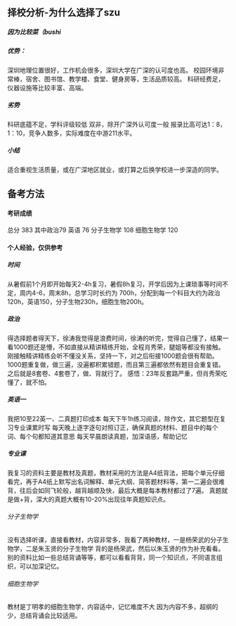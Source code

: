 
## 择校分析-为什么选择了szu

##### 因为比较菜（bushi
##### 优势：
深圳地理位置很好，工作机会很多，深圳大学在广深的认可度也高。
校园环境非常棒，宿舍、图书馆、教学楼、食堂、健身房等，生活品质较高。
科研经费足，仪器设施等比较丰富、高端。
##### 劣势
科研底蕴不足，学科评级较低
双非，除开广深外认可度一般
报录比高可达1：8，1：10，竞争人数多，实际难度在中游211水平。
##### 小结
适合重视生活质量，或在广深地区就业，或打算之后换学校进一步深造的同学。

## 备考方法
#### 考研成绩
总分 383 其中政治79 英语 76 分子生物学 108 细胞生物学 120
#### 个人经验，仅供参考

##### 时间
从暑假前1个月即开始每天2-4h复习，暑假8h复习，开学后因为上课琐事等时间不定，周内4-6，周末8h，总学习时长约为 700h，分配到每一个科目大约为政治120h，英语150，分子生物230h，细胞生物200h。

##### 政治
得选择题者得天下，徐涛我觉得是浪费时间，徐涛的听完，觉得自己懂了，结果一看1000题还是懵，不如直接从精讲精练开始，全程肖秀荣，腿姐等都没有接触。
刚接触精讲精练会听不懂没关系，坚持一下，对之后衔接1000题会很有帮助。
1000题重复做，做三遍，没遍都积累错题，而且第三遍都依然有题目会重复错。
之后就是8套卷、4套卷了，做、背就行了。
感悟：23年反套路严重，但肖秀荣吃懂了，就不怕。

##### 英语一
我把10至22英一、二真题打印成本
每天下午1h练习阅读，除作文，其它题型在复习专业课累时写
每天晚上逐字逐句对照订正，确保真题的材料、题目中的每个词、每个句都知道其意思
每天早晨朗读真题，加深语感，帮助记忆

##### 专业课
我复习的资料主要是教材及真题，教材采用的方法是A4纸背法，把每个单元仔细看完，再于A4纸上默写出名词解释、单元大纲、简答题材料等，第一二遍会很难背，往后会如同飞轮般，越背越顺及快，最后大概是每本教材都过了7遍。
真题就是做+背，深大的真题大概有10-20%出现往年真题知识点。

###### 分子生物学
没有选择听课，直接看教材，内容非常多，我看了两种教材，一是杨荣武的分子生物学，二是朱玉贤的分子生物学
背的是杨荣武，然后以朱玉贤的作为补充看看。
别的资料比如一些总结背诵等等，都可以看看背背，同一个知识点，不同语言组织，可以加深记忆。
###### 细胞生物学
教材是丁明孝的细胞生物学，内容适中，记忆难度不大
因为内容不多，超纲的少，总结背诵会比较适用。


